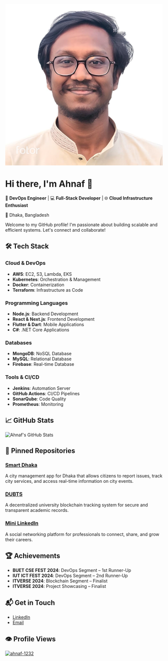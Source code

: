 ![Header](https://github.com/ahnaf-1232/ahnaf-1232/blob/main/ahnaf-passport-photo.png)

# Hi there, I'm Ahnaf 👋

🔧 **DevOps Engineer** | 💻 **Full-Stack Developer** | 🌐 **Cloud Infrastructure Enthusiast**

📍 Dhaka, Bangladesh

Welcome to my GitHub profile! I'm passionate about building scalable and efficient systems. Let's connect and collaborate!

## 🛠️ Tech Stack

### **Cloud & DevOps**
- **AWS**: EC2, S3, Lambda, EKS
- **Kubernetes**: Orchestration & Management
- **Docker**: Containerization
- **Terraform**: Infrastructure as Code

### **Programming Languages**
- **Node.js**: Backend Development
- **React & Next.js**: Frontend Development
- **Flutter & Dart**: Mobile Applications
- **C#**: .NET Core Applications

### **Databases**
- **MongoDB**: NoSQL Database
- **MySQL**: Relational Database
- **Firebase**: Real-time Database

### **Tools & CI/CD**
- **Jenkins**: Automation Server
- **GitHub Actions**: CI/CD Pipelines
- **SonarQube**: Code Quality
- **Prometheus**: Monitoring

## 📈 GitHub Stats

![Ahnaf's GitHub Stats](https://github-readme-stats.vercel.app/api?username=ahnaf-1232&show_icons=true&hide=prs&count_private=true&theme=radical)

## 📌 Pinned Repositories

### [Smart Dhaka](https://github.com/ahnaf-1232/smart-dhaka)
A city management app for Dhaka that allows citizens to report issues, track city services, and access real-time information on city events.

### [DUBTS](https://github.com/ahnaf-1232/dubts)
A decentralized university blockchain tracking system for secure and transparent academic records.

### [Mini LinkedIn](https://github.com/ahnaf-1232/mini-linkedin)
A social networking platform for professionals to connect, share, and grow their careers.

## 🏆 Achievements

- **BUET CSE FEST 2024**: DevOps Segment – 1st Runner-Up
- **IUT ICT FEST 2024**: DevOps Segment – 2nd Runner-Up
- **ITVERSE 2024**: Blockchain Segment – Finalist
- **ITVERSE 2024**: Project Showcasing – Finalist

## 📬 Get in Touch

- [LinkedIn](https://www.linkedin.com/in/ahnaf-1232)
- [Email](mailto:ahnaf@example.com)

## 👁️ Profile Views

<a href="https://github.com/ahnaf-1232/ahnaf-1232">
  <img src="https://komarev.com/ghpvc/?username=ahnaf-1232&label=Profile%20views&color=0e75b6&style=flat" alt="ahnaf-1232" />
</a>
